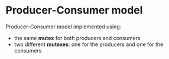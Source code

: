 # Producer-Consumer model
Producer-Consumer model implemented using:
 - the same <b>mutex</b> for both producers and consumers
 - two different <b>mutexes</b>: one for the producers and one for the consumers
